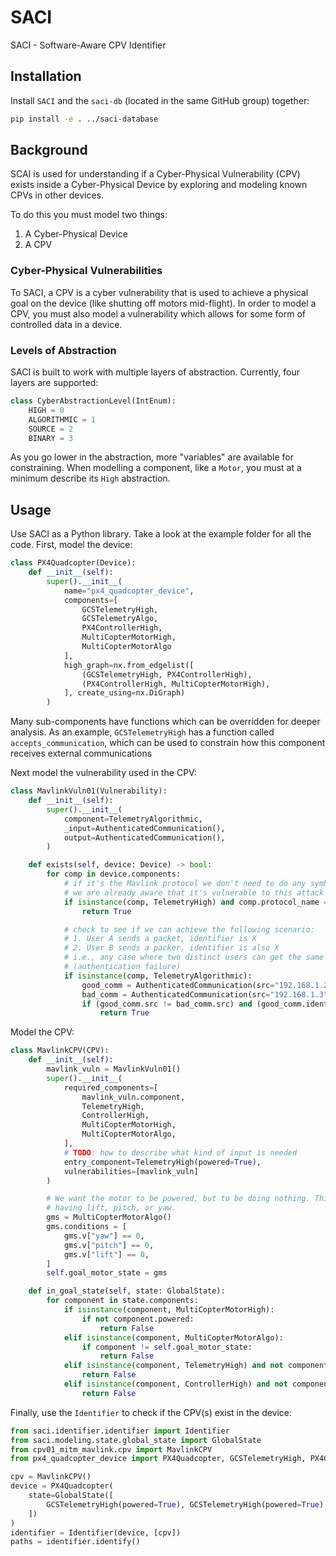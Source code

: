 # SACI
SACI - Software-Aware CPV Identifier

## Installation
Install `SACI` and the `saci-db` (located in the same GitHub group) together: 
```bash
pip install -e . ../saci-database
```

## Background
SCAI is used for understanding if a Cyber-Physical Vulnerability (CPV) exists inside a Cyber-Physical Device by
exploring and modeling known CPVs in other devices. 

To do this you must model two things:
1. A Cyber-Physical Device
2. A CPV

### Cyber-Physical Vulnerabilities 
To SACI, a CPV is a cyber vulnerability that is used to achieve a physical goal on the device (like shutting off motors
mid-flight). In order to model a CPV, you must also model a vulnerability which allows for some form of controlled
data in a device. 

### Levels of Abstraction
SACI is built to work with multiple layers of abstraction. Currently, four layers are supported:
```python
class CyberAbstractionLevel(IntEnum):
    HIGH = 0
    ALGORITHMIC = 1
    SOURCE = 2
    BINARY = 3
```

As you go lower in the abstraction, more "variables" are available for constraining. 
When modelling a component, like a `Motor`, you must at a minimum describe its `High` abstraction.

## Usage
Use SACI as a Python library. Take a look at the example folder for all the code.
First, model the device:
```python
class PX4Quadcopter(Device):
    def __init__(self):
        super().__init__(
            name="px4_quadcopter_device",
            components=[
                GCSTelemetryHigh,
                GCSTelemetryAlgo,
                PX4ControllerHigh,
                MultiCopterMotorHigh,
                MultiCopterMotorAlgo
            ],
            high_graph=nx.from_edgelist([
                (GCSTelemetryHigh, PX4ControllerHigh),
                (PX4ControllerHigh, MultiCopterMotorHigh),
            ], create_using=nx.DiGraph)
        )
```

Many sub-components have functions which can be overridden for deeper analysis. As an example, 
`GCSTelemetryHigh` has a function called `accepts_communication`, which can be used to constrain how this component
receives external communications 

Next model the vulnerability used in the CPV:
```python
class MavlinkVuln01(Vulnerability):
    def __init__(self):
        super().__init__(
            component=TelemetryAlgorithmic,
            _input=AuthenticatedCommunication(),
            output=AuthenticatedCommunication(),
        )

    def exists(self, device: Device) -> bool:
        for comp in device.components:
            # if it's the Mavlink protocol we don't need to do any symbolic check since
            # we are already aware that it's vulnerable to this attack
            if isinstance(comp, TelemetryHigh) and comp.protocol_name == "mavlink":
                return True

            # check to see if we can achieve the following scenario:
            # 1. User A sends a packet, identifier is X
            # 2. User B sends a packer, identifier is also X
            # i.e., any case where two distinct users can get the same identifier is a vulnerability
            # (authentication failure)
            if isinstance(comp, TelemetryAlgorithmic):
                good_comm = AuthenticatedCommunication(src="192.168.1.2", dst="controller")
                bad_comm = AuthenticatedCommunication(src="192.168.1.3", dst="controller")
                if (good_comm.src != bad_comm.src) and (good_comm.identifier == bad_comm.identifier):
                    return True
```

Model the CPV:
```python
class MavlinkCPV(CPV):
    def __init__(self):
        mavlink_vuln = MavlinkVuln01()
        super().__init__(
            required_components=[
                mavlink_vuln.component,
                TelemetryHigh,
                ControllerHigh,
                MultiCopterMotorHigh,
                MultiCopterMotorAlgo,
            ],
            # TODO: how to describe what kind of input is needed
            entry_component=TelemetryHigh(powered=True),
            vulnerabilities=[mavlink_vuln]
        )

        # We want the motor to be powered, but to be doing nothing. This can be described as neither
        # having lift, pitch, or yaw.
        gms = MultiCopterMotorAlgo()
        gms.conditions = [
            gms.v["yaw"] == 0,
            gms.v["pitch"] == 0,
            gms.v["lift"] == 0,
        ]
        self.goal_motor_state = gms

    def in_goal_state(self, state: GlobalState):
        for component in state.components:
            if isinstance(component, MultiCopterMotorHigh):
                if not component.powered:
                    return False
            elif isinstance(component, MultiCopterMotorAlgo):
                if component != self.goal_motor_state:
                    return False
            elif isinstance(component, TelemetryHigh) and not component.powered:
                return False
            elif isinstance(component, ControllerHigh) and not component.powered:
                return False
```

Finally, use the `Identifier` to check if the CPV(s) exist in the device:

```python
from saci.identifier.identifier import Identifier
from saci.modeling.state.global_state import GlobalState
from cpv01_mitm_mavlink.cpv import MavlinkCPV
from px4_quadcopter_device import PX4Quadcopter, GCSTelemetryHigh, PX4ControllerHigh, MultiCopterMotorHigh

cpv = MavlinkCPV()
device = PX4Quadcopter(
    state=GlobalState([
        GCSTelemetryHigh(powered=True), GCSTelemetryHigh(powered=True), MultiCopterMotorHigh(powred=True)
    ])
)
identifier = Identifier(device, [cpv])
paths = identifier.identify()
```
